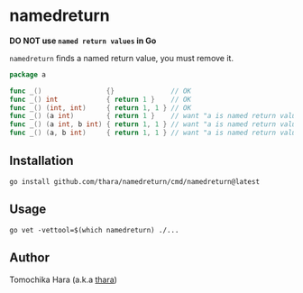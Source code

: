 # namedreturn

**DO NOT use `named return values` in Go**

`namedreturn` finds a named return value, you must remove it.

```go
package a

func _()                {}              // OK
func _() int            { return 1 }    // OK
func _() (int, int)     { return 1, 1 } // OK
func _() (a int)        { return 1 }    // want "a is named return value"
func _() (a int, b int) { return 1, 1 } // want "a is named return value" "b is named return value"
func _() (a, b int)     { return 1, 1 } // want "a is named return value" "b is named return value"
```

## Installation

```
go install github.com/thara/namedreturn/cmd/namedreturn@latest
```

## Usage

```
go vet -vettool=$(which namedreturn) ./...
```

## Author

Tomochika Hara (a.k.a [thara](https://thara.dev))
